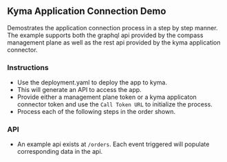 ## Kyma Application Connection Demo

Demostrates the application connection process in a step by step manner. The example supports both the graphql api provided by the compass management plane as well as the rest api provided by the kyma application connector.

### Instructions
- Use the deployment.yaml to deploy the app to kyma.  
- This will generate an API to access the app.
- Provide either a management plane token or a kyma applicaton connector token and use the `Call Token URL` to initialize the process.
- Process each of the following steps in the order shown.
  
### API
- An example api exists at `/orders`.  Each event triggered will populate corresponding data in the api.


